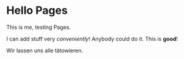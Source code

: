 # Hello Pages

This is me, testing Pages.

I can add stuff very *conveniently*! Anybody could do it. This is **good**!


Wir lassen uns alle tätowieren.
